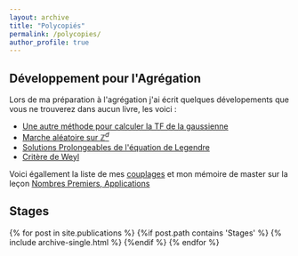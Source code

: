 ```yaml
---
layout: archive
title: "Polycopiés"
permalink: /polycopies/
author_profile: true
---
```


## Développement pour l'Agrégation 

Lors de ma préparation à l'agrégation j'ai écrit quelques dévelopements que vous ne trouverez dans aucun livre, les voici : 

- [Une autre méthode pour calculer la TF de la gaussienne](/files/pdf/TFgauss.pdf)
- [Marche aléatoire sur $\mathbb{Z}^d$](/files/pdf/MarcheAleatoire.pdf)
- [Solutions Prolongeables de l'équation de Legendre](/files/pdf/Legendre.pdf)
- [Critère de Weyl](/files/pdf/Weyl.pdf)


Voici égallement la liste de mes [couplages](/files/pdf/Couplage.pdf) et  mon mémoire de master sur la leçon [Nombres Premiers, Applications](/files/pdf/Memoire_nb_premier.pdf)

## Stages

{% for post in site.publications %}
  {%if post.path contains 'Stages' %}
    {% include archive-single.html %}
  {%endif %}
{% endfor %}